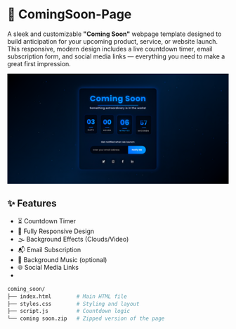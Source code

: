 # 🚀 ComingSoon-Page

A sleek and customizable **"Coming Soon"** webpage template designed to build anticipation for your upcoming product, service, or website launch. This responsive, modern design includes a live countdown timer, email subscription form, and social media links — everything you need to make a great first impression.

![Preview](priview.png)

## ✨ Features
- ⏳ Countdown Timer
- 📱 Fully Responsive Design
- 🌫️ Background Effects (Clouds/Video)
- 📬 Email Subscription
- 🎵 Background Music (optional)
- 🌐 Social Media Links
- 

```bash
coming_soon/
├── index.html        # Main HTML file
├── styles.css        # Styling and layout
├── script.js         # Countdown logic
└── coming soon.zip   # Zipped version of the page

